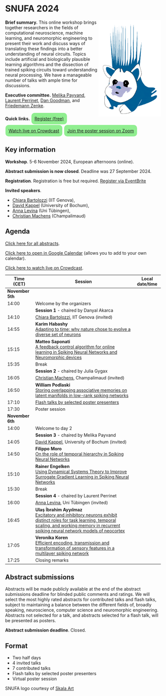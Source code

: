 # SNUFA 2024

<img align="right" width="499" style="max-width: 40%" src="/images/snufa_hog.gif">

**Brief summary.** This online workshop brings together researchers in the fields of computational neuroscience, machine learning, and neuromorphic engineering to present their work and discuss ways of translating these findings into a better understanding of neural circuits. Topics include artificial and biologically plausible learning algorithms and the dissection of trained spiking circuits toward understanding neural processing. We have a manageable number of talks with ample time for discussions.

**Executive committee.** [Melika Payvand](https://services.ini.uzh.ch/people/melika), [Laurent Perrinet](https://laurentperrinet.github.io/), [Dan Goodman](https://neural-reckoning.org), and [Friedemann Zenke](https://zenkelab.org/).

**Quick links.** <span style="background: lightgreen; border-radius: 10px; padding: 10px; display: inline-block; margin: 1px;"><a href="https://www.eventbrite.com/e/snufa-2024-tickets-950947628957?keep_tld=1">Register (free)</a></span> <span style="background: lightgreen; border-radius: 10px; padding: 10px; display: inline-block; margin: 1px;"><a href="https://www.crowdcast.io/c/snufa-2024">Watch live on Crowdcast</a></span> <span style="background: lightgreen; border-radius: 10px; padding: 10px; display: inline-block; margin: 1px;"><a href="https://imperial-ac-uk.zoom.us/j/96564117711?pwd=0mR7JdJfWl49WjcjekIujJEaTdbDqA.1">Join the poster session on Zoom</a></span>

## Key information

**Workshop**. 5-6 November 2024, European afternoons (online).

**Abstract submission is now closed**. Deadline was 27 September 2024.

**Registration**. Registration is free but required. [Register via EventBrite](https://www.eventbrite.com/e/snufa-2024-tickets-950947628957?keep_tld=1)

**Invited speakers**. 
* [Chiara Bartolozzi](https://www.iit.it/people-details/-/people/chiara-bartolozzi) (IIT Genova),
* [David Kappel](https://www.ini.rub.de/the_institute/people/david-kappel/) (University of Bochum),
* [Anna Levina](https://uni-tuebingen.de/fakultaeten/mathematisch-naturwissenschaftliche-fakultaet/fachbereiche/informatik/lehrstuehle/self-organization-and-optimality-in-neuronal-networks/) (Uni Tübingen),
* [Christian Machens](https://machenslab.org/) (Champalimaud)

## Agenda

[Click here for all abstracts](all_abstracts.md).

[Click here to open in Google Calendar](https://calendar.google.com/calendar/u/0?cid=OTYzMGJmOWIyZmJjZjNmNjE0ZDMzN2MyZTVmZjhmMWQ0NDYxZTMwYTM3OWNlNmJmZDA5YWVkMzg1MGJlN2IxMUBncm91cC5jYWxlbmRhci5nb29nbGUuY29t) (allows you to add to your own calendar).

[Click here to watch live on Crowdcast](https://www.crowdcast.io/c/snufa-2024).

<script language="javascript">
	function LT(d, t) {
		var date = new Date(d+' 2024 '+t+' UTC+1');
		document.write(date.toString());
	}
</script>

| Time (CET) | Session | Local date/time 
|------------|---------|-----------------
|**November 5th** |  |  
| 14:00 | Welcome by the organizers | <script language="javascript">LT('5 Nov', '14:00')</script> 
|       | **Session 1** - chaired by Danyal Akarca |  
| 14:10 | [Chiara Bartolozzi](https://www.iit.it/people-details/-/people/chiara-bartolozzi), IIT Genova (invited) | <script language="javascript">LT('5 Nov', '14:10')</script> 
| 14:55 | **Karim Habashy**<br/>[Adapting to time: why nature chose to evolve a diverse set of neurons](abstracts/karim-habashy-adapting.md) | <script language="javascript">LT('5 Nov', '14:55')</script> 
| 15:15 | **Matteo Saponati**<br/>[A feedback control algorithm for online learning in Spiking Neural Networks and Neuromorphic devices](abstracts/matteo-saponati-feedback.md) | <script language="javascript">LT('5 Nov', '15:15')</script> 
| 15:35 | Break | <script language="javascript">LT('5 Nov', '15:35')</script> 
|       | **Session 2** - chaired by Julia Gygax |  
| 16:05 | [Christian Machens](https://machenslab.org/), Champalimaud (invited) | <script language="javascript">LT('5 Nov', '16:05')</script> 
| 16:50 | **William Podlaski**<br/>[Storing overlapping associative memories on latent manifolds in low-rank spiking networks](abstracts/william-podlaski-storing.md) | <script language="javascript">LT('5 Nov', '16:50')</script> 
| 17:10 | [Flash talks by selected poster presenters](all_abstracts.md) | <script language="javascript">LT('5 Nov', '17:10')</script> 
| 17:30 | Poster session | <script language="javascript">LT('5 Nov', '17:30')</script> 
|**November 6th** |  |  
| 14:00 | Welcome to day 2 | <script language="javascript">LT('6 Nov', '14:00')</script> 
|       | **Session 3** - chaired by Melika Payvand|  
| 14:05 | [David Kappel](https://www.ini.rub.de/the_institute/people/david-kappel/), University of Bochum (invited) | <script language="javascript">LT('6 Nov', '14:05')</script> 
| 14:50 | **Filippo Moro**<br/>[On the role of temporal hierarchy in Spiking Neural Networks](abstracts/filippo-moro-role.md) | <script language="javascript">LT('6 Nov', '14:50')</script> 
| 15:10 | **Rainer Engelken**<br/>[Using Dynamical Systems Theory to Improve Surrogate Gradient Learning in Spiking Neural Networks](abstracts/rainer-engelken-using.md) | <script language="javascript">LT('6 Nov', '15:10')</script> 
| 15:30 | Break | <script language="javascript">LT('6 Nov', '15:30')</script> 
|       | **Session 4** - chaired by Laurent Perrinet |  
| 16:00 | [Anna Levina](https://uni-tuebingen.de/fakultaeten/mathematisch-naturwissenschaftliche-fakultaet/fachbereiche/informatik/lehrstuehle/self-organization-and-optimality-in-neuronal-networks/), Uni Tübingen (invited) | <script language="javascript">LT('6 Nov', '16:00')</script> 
| 16:45 | **Ulaş İbrahim Ayyılmaz**<br/>[Excitatory and inhibitory neurons exhibit distinct roles for task learning, temporal scaling, and working memory in recurrent spiking neural network models of neocortex](abstracts/ulaş-i̇brahim-excitatory.md) | <script language="javascript">LT('6 Nov', '16:45')</script> 
| 17:05 | **Veronika Koren**<br/> [Efficient encoding, transmission and transformation of sensory features in a multilayer spiking network](abstracts/veronika-koren-efficient.md) | <script language="javascript">LT('6 Nov', '17:05')</script> 
| 17:25 | Closing remarks | <script language="javascript">LT('6 Nov', '17:25')</script> 

## Abstract submissions

Abstracts will be made publicly available at the end of the abstract submissions deadline for blinded public comments and ratings. We will select the most highly rated abstracts for contributed talks and flash talks, subject to maintaining a balance between the different fields of, broadly speaking, neuroscience, computer science and neuromorphic engineering. Abstracts not selected for a talk, and abstracts selected for a flash talk, will be presented as posters.

**Abstract submission deadline**. Closed.

## Format

* Two half days
* 4 invited talks
* 7 contributed talks
* Flash talks by selected poster presenters
* Virtual poster session




SNUFA logo courtesy of [Skala Art](https://skala-art.net/)
